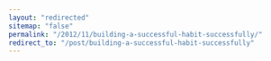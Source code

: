 ```yaml
---
layout: "redirected"
sitemap: "false"
permalink: "/2012/11/building-a-successful-habit-successfully/"
redirect_to: "/post/building-a-successful-habit-successfully"
---
```




